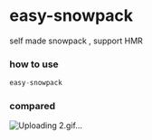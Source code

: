 # easy-snowpack
self made snowpack , support HMR

### how to use 
```js
easy-snowpack
```

### compared
![Uploading 2.gif…]()
